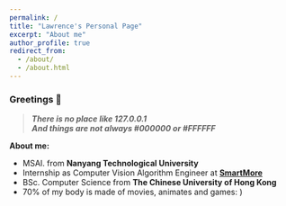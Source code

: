 ```yaml
---
permalink: /
title: "Lawrence's Personal Page"
excerpt: "About me"
author_profile: true
redirect_from: 
  - /about/
  - /about.html
---
```


### Greetings 👋  
> ***There is no place like 127.0.0.1***  
> ***And things are not always #000000 or #FFFFFF***

**About me:**  
* MSAI. from **Nanyang Technological University**
* Internship as Computer Vision Algorithm Engineer at **[SmartMore](https://smartmore.global/)**
* BSc. Computer Science from **The Chinese University of Hong Kong**
* 70% of my body is made of movies, animates and games: ) 